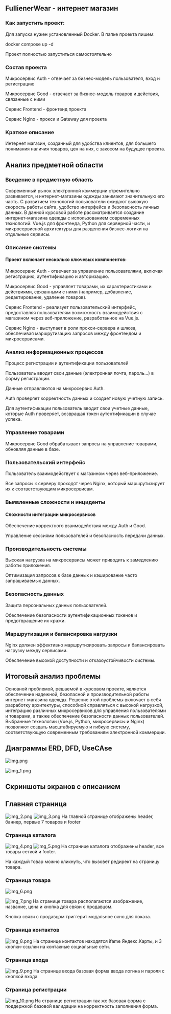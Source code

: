 ## FullienerWear - интернет магазин

### Как запустить проект:

Для запуска нужен установленный Docker.
В папке проекта пишем:

docker compose up -d

Проект полностью запуститься самостоятельно

### Состав проекта

Микросервис Auth - отвечает за бизнес-модель пользователя, вход и регистрацию

Микросервис Good - отвечает за бизнес-модель товаров и действия, связанные с ними

Сервис Frontend - фронтенд проекта

Сервис Nginx - прокси и Gateway для проекта

### Краткое описание 

Интернет магазин, созданный для удобства клиентов, для большего понимания наличия товаров, цен на них, с закосом на будущее проекта.

## Анализ предметной области

### Введение в предметную область
Современный рынок электронной коммерции стремительно развивается, и интернет-магазины одежды занимают значительную его часть. С развитием технологий пользователи ожидают высокую скорость работы сайта, удобство интерфейса и безопасность личных данных. В данной курсовой работе рассматривается создание интернет-магазина одежды с использованием современных технологий: Vue.js для фронтенда, Python для серверной части, и микросервисной архитектуры для разделения бизнес-логики на отдельные сервисы.

### Описание системы
#### Проект включает несколько ключевых компонентов:

Микросервис Auth - отвечает за управление пользователями, включая регистрацию, аутентификацию и авторизацию.

Микросервис Good - управляет товарами, их характеристиками и действиями, связанными с ними (например, добавление, редактирование, удаление товаров).

Сервис Frontend - реализует пользовательский интерфейс, предоставляя пользователям возможность взаимодействия с магазином через веб-приложение, разработанное на Vue.js.

Сервис Nginx - выступает в роли прокси-сервера и шлюза, обеспечивая маршрутизацию запросов между фронтендом и микросервисами.

### Анализ информационных процессов
Процесс регистрации и аутентификации пользователей

Пользователь вводит свои данные (электронная почта, пароль…) в форму регистрации.

Данные отправляются на микросервис Auth.

Auth проверяет корректность данных и создает новую учетную запись.

Для аутентификации пользователь вводит свои учетные данные, которые Auth проверяет, возвращая токен аутентификации в случае успеха.

### Управление товарами

Микросервис Good обрабатывает запросы на управление товарами, обновляя данные в базе.

### Пользовательский интерфейс

Пользователь взаимодействует с магазином через веб-приложение.

Все запросы к серверу проходят через Nginx, который маршрутизирует их к соответствующим микросервисам.

### Выявленные сложности и инциденты
#### Сложности интеграции микросервисов

Обеспечение корректного взаимодействия между Auth и Good.

Управление сессиями пользователей и безопасность передачи данных.

### Производительность системы

Высокая нагрузка на микросервисы может приводить к замедлению работы приложения.

Оптимизация запросов к базе данных и кэширование часто запрашиваемых данных.

### Безопасность данных

Защита персональных данных пользователей.

Обеспечение безопасности аутентификационных токенов и предотвращение их кражи.

### Маршрутизация и балансировка нагрузки

Nginx должен эффективно маршрутизировать запросы и балансировать нагрузку между сервисами.

Обеспечение высокой доступности и отказоустойчивости системы.

## Итоговый анализ проблемы
Основной проблемой, решаемой в курсовом проекте, является обеспечение надежной, безопасной и производительной работы интернет-магазина одежды. Решение этой проблемы включает в себя разработку архитектуры, способной справляться с высокой нагрузкой, интеграцию различных микросервисов для управления пользователями и товарами, а также обеспечение безопасности данных пользователей. Выбранные технологии (Vue.js, Python, микросервисы и Nginx) позволяют создать масштабируемую и гибкую систему, соответствующую современным требованиям электронной коммерции. 

## Диаграммы ERD, DFD, UseCAse

![img.png](img.png)

![img_1.png](img_1.png)

## Скриншоты экранов с описанием

## Главная страница

![img_2.png](img_2.png)
![img_3.png](img_3.png)
На главной странице отображены header, баннер, первые 7 товаров и footer

### Страница каталога

![img_4.png](img_4.png)
![img_5.png](img_5.png)
На странице каталога отображены header, все товары сеткой и footer. 

На каждый товар можно кликнуть, что вызовет редирект на страницу товара.

### Страница товара

![img_6.png](img_6.png)

![img_7.png](img_7.png)
На странице товара располагаются изображение, название, цена и кнопка для связи с продавцом. 

Кнопка связи с продавцом триггерит модальное окно для показа.

### Страница контактов

![img_8.png](img_8.png)
На странице контактов находятся ifame Яндекс.Карты, и 3 кнопки-ссылки на контакные социальные сети.

### Страница входа

![img_9.png](img_9.png)
На странице входа базовая форма ввода логина и пароля с кнопкой входа

### Страница регистрации 

![img_10.png](img_10.png)
На странице регистрации так же базовая форма с поддержкой базовой валидации на корректность заполнения форма.

